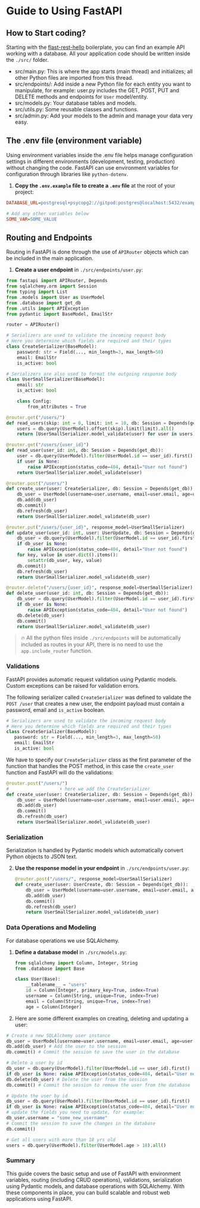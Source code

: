 # Guide to Using FastAPI

## How to Start coding?

Starting with the [flast-rest-hello](https://github.com/4GeeksAcademy/flask-rest-hello) boilerplate, you can find an example API working with a database. All your application code should be written inside the `./src/` folder.

- src/main.py: This is where the app starts (main thread) and initializes; all other Python files are imported from this thread.
- src/endpoints/: Add inside a new Python file for each entity you want to manipulate, for example: user.py includes the GET, POST, PUT and DELETE methods and endpoints for `User` model/entity.
- src/models.py: Your database tables and models.
- src/utils.py: Some reusable classes and functions.
- src/admin.py: Add your models to the admin and manage your data very easy.

## The .env file (environment variable)

Using environment variables inside the .env file helps manage configuration settings in different environments (development, testing, production) without changing the code. FastAPI can use environment variables for configuration through libraries like `python-dotenv`.

1. **Copy the `.env.example` file to create a `.env` file** at the root of your project:

```ini
DATABASE_URL=postgresql+psycopg2://gitpod:postgres@localhost:5432/example

# Add any other variables below
SOME_VAR=SOME_VALUE
```

## Routing and Endpoints

Routing in FastAPI is done through the use of `APIRouter` objects which can be included in the main application.

1. **Create a user endpoint** in `./src/endpoints/user.py`:

```python
from fastapi import APIRouter, Depends
from sqlalchemy.orm import Session
from typing import List
from .models import User as UserModel
from .database import get_db
from .utils import APIException
from pydantic import BaseModel, EmailStr

router = APIRouter()

# Serializers are used to validate the incoming request body
# Here you determine which fields are required and their types
class CreateSerializer(BaseModel):
    password: str = Field(..., min_length=3, max_length=50)
    email: EmailStr
    is_active: bool

# Serializers are also used to format the outgoing response body
class UserSmallSerializer(BaseModel):
    email: str
    is_active: bool

    class Config:
        from_attributes = True

@router.get("/users/")
def read_users(skip: int = 0, limit: int = 10, db: Session = Depends(get_db)):
    users = db.query(UserModel).offset(skip).limit(limit).all()
    return [UserSmallSerializer.model_validate(user) for user in users]

@router.get("/users/{user_id}")
def read_user(user_id: int, db: Session = Depends(get_db)):
    user = db.query(UserModel).filter(UserModel.id == user_id).first()
    if user is None:
        raise APIException(status_code=404, detail="User not found")
    return UserSmallSerializer.model_validate(user)

@router.post("/users/")
def create_user(user: CreateSerializer, db: Session = Depends(get_db)):
    db_user = UserModel(username=user.username, email=user.email, age=user.age)
    db.add(db_user)
    db.commit()
    db.refresh(db_user)
    return UserSmallSerializer.model_validate(db_user)

@router.put("/users/{user_id}", response_model=UserSmallSerializer)
def update_user(user_id: int, user: UserUpdate, db: Session = Depends(get_db)):
    db_user = db.query(UserModel).filter(UserModel.id == user_id).first()
    if db_user is None:
        raise APIException(status_code=404, detail="User not found")
    for key, value in user.dict().items():
        setattr(db_user, key, value)
    db.commit()
    db.refresh(db_user)
    return UserSmallSerializer.model_validate(db_user)

@router.delete("/users/{user_id}", response_model=UserSmallSerializer)
def delete_user(user_id: int, db: Session = Depends(get_db)):
    db_user = db.query(UserModel).filter(UserModel.id == user_id).first()
    if db_user is None:
        raise APIException(status_code=404, detail="User not found")
    db.delete(db_user)
    db.commit()
    return UserSmallSerializer.model_validate(db_user)
```

> 🔥 All the python files inside `./src/endpoints` will be automatically included as routes in your API, there is no need to use the `app.include_router` function.

### Validations

FastAPI provides automatic request validation using Pydantic models. Custom exceptions can be raised for validation errors.

The following serializer called `CreateSerializer` was defined to validate the `POST /user` that creates a new user, the endpoint payload must contain a password, email and `is_active` boolean.

 ```py
# Serializers are used to validate the incoming request body
# Here you determine which fields are required and their types
class CreateSerializer(BaseModel):
    password: str = Field(..., min_length=3, max_length=50)
    email: EmailStr
    is_active: bool
```

We have to specify our `CreateSerializer` class as the first parameter of the function that handles the POST method, in this case the `create_user` function and FastAPI will do the validations:

```py
@router.post("/users/")
#                   ⬇️ here we add the CreateSerializer
def create_user(user: CreateSerializer, db: Session = Depends(get_db)):
    db_user = UserModel(username=user.username, email=user.email, age=user.age)
    db.add(db_user)
    db.commit()
    db.refresh(db_user)
    return UserSmallSerializer.model_validate(db_user)
```

### Serialization

Serialization is handled by Pydantic models which automatically convert Python objects to JSON text.

2. **Use the response model in your endpoint** in `./src/endpoints/user.py`:
    ```python
    @router.post("/users/", response_model=UserSmallSerializer)
    def create_user(user: UserCreate, db: Session = Depends(get_db)):
        db_user = UserModel(username=user.username, email=user.email, age=user.age)
        db.add(db_user)
        db.commit()
        db.refresh(db_user)
        return UserSmallSerializer.model_validate(db_user)
    ```

### Data Operations and Modeling

For database operations we use SQLAlchemy.

1. **Define a database model** in `./src/models.py`:
    ```python
    from sqlalchemy import Column, Integer, String
    from .database import Base

    class User(Base):
        __tablename__ = "users"
        id = Column(Integer, primary_key=True, index=True)
        username = Column(String, unique=True, index=True)
        email = Column(String, unique=True, index=True)
        age = Column(Integer)
    ```

2. Here are some different examples on creating, deleting and updating a user:

```python
# Create a new SQLAlchemy user instance
db_user = UserModel(username=user.username, email=user.email, age=user.age)
db.add(db_user) # Add the user to the session
db.commit() # Commit the session to save the user in the database

# Delete a user by id
db_user = db.query(UserModel).filter(UserModel.id == user_id).first()
if db_user is None: raise APIException(status_code=404, detail="User not found")
db.delete(db_user) # Delete the user from the session
db.commit() # Commit the session to remove the user from the database

# Update the user by id
db_user = db.query(UserModel).filter(UserModel.id == user_id).first()
if db_user is None: raise APIException(status_code=404, detail="User not found")
# update the fields you need to update, for example:
db_user.username = "some_new_username"
# Commit the session to save the changes in the database
db.commit()

# Get all users with more than 18 yrs old
users = db.query(UserModel).filter(UserModel.age > 18).all()
```

### Summary

This guide covers the basic setup and use of FastAPI with environment variables, routing (including CRUD operations), validations, serialization using Pydantic models, and database operations with SQLAlchemy. With these components in place, you can build scalable and robust web applications using FastAPI.
